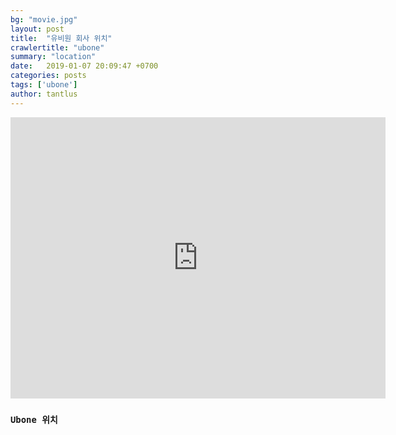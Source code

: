 ```yaml
---
bg: "movie.jpg"
layout: post
title:  "유비원 회사 위치"
crawlertitle: "ubone"
summary: "location"
date:   2019-01-07 20:09:47 +0700
categories: posts
tags: ['ubone']
author: tantlus
---
```


<iframe src="https://www.google.com/maps/embed?pb=!1m14!1m8!1m3!1d377.1293118294072!2d127.12030494977328!3d37.49378141963498!3m2!1i1024!2i768!4f13.1!3m3!1m2!1s0x0%3A0x7242f28993f4f7f3!2zKOyjvCnsnKDruYTsm5A!5e1!3m2!1sko!2skr!4v1546866542674" width="600" height="450" frameborder="0" style="border:0" allowfullscreen></iframe>

### `Ubone 위치`
